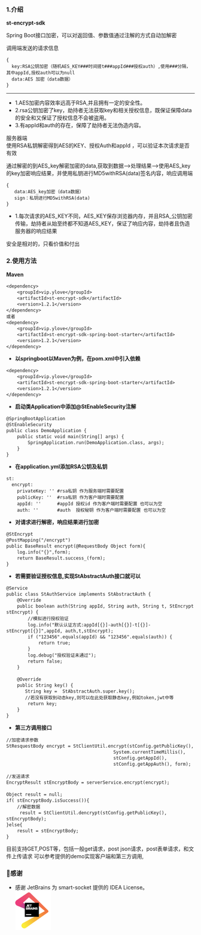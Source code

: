 ### 1.介绍
**st-encrypt-sdk** 

Spring Boot接口加密，可以对返回值、参数值通过注解的方式自动加解密


调用端发送的请求信息
```
{
  key:RSA公钥加密（随机AES_KEY###时间搓t###appId###授权auth）,使用###分隔，其中appId,授权auth可以为null
  data:AES 加密（data数据）
}
```

----
- 1.AES加密内容效率远高于RSA,并且拥有一定的安全性。
- 2.rsa公钥加密了key，劫持者无法获取key和相关授权信息，既保证保障data的安全和又保证了授权信息不会被盗用。
- 3.有appId和auth的存在，保障了劫持者无法伪造内容。

服务器端  
使用RSA私钥解密得到AES的KEY、授权Auth和appId ，可以验证本次请求是否有效

通过解密的到AES_key解密加密的data,获取到数据-->处理结果-->使用AES_key的key加密响应结果，并使用私钥进行MD5withRSA(data)签名内容，响应调用端
```
{
   data:AES_key加密（data数据）
   sign：私钥进行MD5withRSA(data)
}

```

- 1.每次请求的AES_KEY不同，AES_KEY保存浏览器内存，并且RSA_公钥加密传输，劫持者从始至终都不知道AES_KEY，保证了响应内容，劫持者且伪造服务器的响应结果


安全是相对的，只看价值和付出

### 2.使用方法
**Maven**
```
<dependency>
    <groupId>vip.ylove</groupId>
    <artifactId>st-encrypt-sdk</artifactId>
    <version>1.2.1</version>
</dependency>
或者
<dependency>
    <groupId>vip.ylove</groupId>
    <artifactId>st-encrypt-sdk-spring-boot-starter</artifactId>
    <version>1.2.1</version>
</dependency>
```

- **以springboot以Maven为例，在pom.xml中引入依赖**  
```
<dependency>
    <groupId>vip.ylove</groupId>
    <artifactId>st-encrypt-sdk-spring-boot-starter</artifactId>
    <version>1.2.1</version>
</dependency>
```
- **启动类Application中添加@StEnableSecurity注解**

```
@SpringBootApplication
@StEnableSecurity
public class DemoApplication {
    public static void main(String[] args) {
        SpringApplication.run(DemoApplication.class, args);
    }
}
```
- **在application.yml添加RSA公钥及私钥**

```
st:
  encrypt:
    privateKey: '' #rsa私钥 作为服务端时需要配置
    publicKey: ''  #rsa私钥 作为客户端时需要配置 
    appId: ''      #appId 授权id 作为客户端时需要配置 也可以为空
    auth: ''       #auth  授权秘钥 作为客户端时需要配置 也可以为空
```

- **对请求进行解密，响应结果进行加密**

```
@StEncrypt
@PostMapping("/encrypt")
public BaseResult encrypt(@RequestBody Object form){
    log.info("{}",form);
    return BaseResult.success_(form);
}
```
- **若需要验证授权信息,实现StAbstractAuth接口就可以**
```
@Service
public class StAuthService implements StAbstractAuth {
    @Override
    public boolean auth(String appId, String auth, String t, StEncrypt stEncrypt) {
        //模拟进行授权验证
        log.info("默认认证方式:appId[{}]-auth[{}]-t[{}]-stEncrypt[{}]",appId, auth,t,stEncrypt);
        if ("123456".equals(appId) && "123456".equals(auth)) {
            return true;
        }
        log.debug("授权验证未通过");
        return false;
    }

    @Override
    public String key() {
       String key =  StAbstractAuth.super.key();
       //若没有获取到动态key,则可以在此处获取静态key,例如token,jwt中等
        return key;
    }
}
```

- **第三方调用接口**
```
//加密请求参数
StResquestBody encrypt = StClientUtil.encrypt(stConfig.getPublicKey(),
                                        System.currentTimeMillis(),
                                        stConfig.getAppId(),
                                        stConfig.getAppAuth(), form);

//发送请求
EncryptResult stEncryptBody = serverService.encrypt(encrypt);

Object result = null;
if( stEncryptBody.isSuccess()){
    //解密数据
     result = StClientUtil.dencrypt(stConfig.getPublicKey(), stEncryptBody);
}else{
    result = stEncryptBody;
}

```
目前支持GET,POST等，包括一般get请求，post json请求，post表单请求，和文件上传请求
可以参考提供的demo实现客户端和第三方调用,



### 🍩感谢
- 感谢 JetBrains 为 smart-socket 提供的 IDEA License。     
    <a href="https://www.jetbrains.com/?from=st-encrypt"><img src="jetbrains.png" width="20%" height="20%"/></a>





